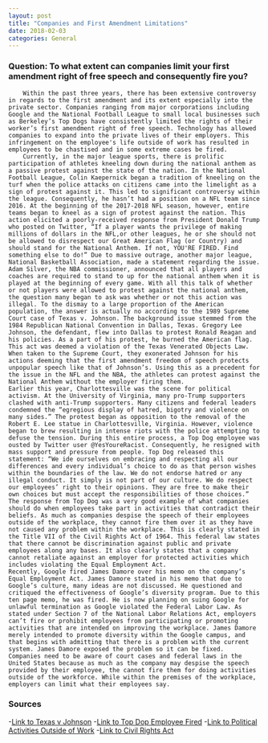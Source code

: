 ```yaml
---
layout: post
title: "Companies and First Amendment Limitations"
date: 2018-02-03
categories: General
---
```


### Question: To what extent can companies limit your first amendment right of free speech and consequently fire you?

        Within the past three years, there has been extensive controversy in regards to the first amendment and its extent especially into the private sector. Companies ranging from major corporations including Google and the National Football League to small local businesses such as Berkeley’s Top Dogs have consistently limited the rights of their worker’s first amendment right of free speech. Technology has allowed companies to expand into the private lives of their employers. This infringement on the employee's life outside of work has resulted in employees to be chastised and in some extreme cases be fired.
        Currently, in the major league sports, there is prolific participation of athletes kneeling down during the national anthem as a passive protest against the state of the nation. In the National Football League, Colin Kaepernick began a tradition of kneeling on the turf when the police attacks on citizens came into the limelight as a sign of protest against it. This led to significant controversy within the league. Consequently, he hasn’t had a position on a NFL team since 2016. At the beginning of the 2017-2018 NFL season, however, entire teams began to kneel as a sign of protest against the nation. This action elicited a poorly-received response from President Donald Trump who posted on Twitter, “If a player wants the privilege of making millions of dollars in the NFL,or other leagues, he or she should not be allowed to disrespect our Great American Flag (or Country) and should stand for the National Anthem. If not, YOU'RE FIRED. Find something else to do!” Due to massive outrage, another major league, National Basketball Association, made a statement regarding the issue. Adam Silver, the NBA commissioner, announced that all players and coaches are required to stand to up for the national anthem when it is played at the beginning of every game. With all this talk of whether or not players were allowed to protest against the national anthem, the question many began to ask was whether or not this action was illegal. To the dismay to a large proportion of the American population, the answer is actually no according to the 1989 Supreme Court case of Texas v. Johnson. The background issue stemmed from the 1984 Republican National Convention in Dallas, Texas. Gregory Lee Johnson, the defendant, flew into Dallas to protest Ronald Reagan and his policies. As a part of his protest, he burned the American flag. This act was deemed a violation of the Texas Venerated Objects Law. When taken to the Supreme Court, they exonerated Johnson for his actions deeming that the first amendment freedom of speech protects unpopular speech like that of Johnson’s. Using this as a precedent for the issue in the NFL and the NBA, the athletes can protest against the National Anthem without the employer firing them.
	Earlier this year, Charlottesville was the scene for political activism. At the University of Virginia, many pro-Trump supporters clashed with anti-Trump supporters. Many citizens and federal leaders condemned the “egregious display of hatred, bigotry and violence on many sides.” The protest began as opposition to the removal of the Robert E. Lee statue in Charlottesville, Virginia. However, violence began to brew resulting in intense riots with the police attempting to defuse the tension. During this entire process, a Top Dog employee was ousted by Twitter user @YesYoureRacist. Consequently, he resigned with mass support and pressure from people. Top Dog released this statement: “We ide ourselves on embracing and respecting all our differences and every individual’s choice to do as that person wishes within the boundaries of the law. We do not endorse hatred or any illegal conduct. It simply is not part of our culture. We do respect our employees’ right to their opinions. They are free to make their own choices but must accept the responsibilities of those choices.” The response from Top Dog was a very good example of what companies should do when employees take part in activities that contradict their beliefs. As much as companies despise the speech of their employees outside of the workplace, they cannot fire them over it as they have not caused any problem within the workplace. This is clearly stated in the Title VII of the Civil Rights Act of 1964. This federal law states that there cannot be discrimination against public and private employees along any bases. It also clearly states that a company cannot retaliate against an employer for protected activities which includes violating the Equal Employment Act. 
	Recently, Google fired James Damore over his memo on the company’s Equal Employment Act. James Damore stated in his memo that due to Google’s culture, many ideas are not discussed. He questioned and critiqued the effectiveness of Google’s diversity program. Due to this ten page memo, he was fired. He is now planning on suing Google for unlawful termination as Google violated the Federal Labor Law. As stated under Section 7 of the National Labor Relations Act, employers can’t fire or prohibit employees from participating or promoting activities that are intended on improving the workplace. James Damore merely intended to promote diversity within the Google campus, and that begins with admitting that there is a problem with the current system. James Damore exposed the problem so it can be fixed. 
	Companies need to be aware of court cases and federal laws in the United States because as much as the company may despise the speech provided by their employee, the cannot fire them for doing activities outside of the workforce. While within the premises of the workplace, employers can limit what their employees say.

### Sources

-[Link to Texas v Johnson](http://www.uscourts.gov/educational-resources/educational-activities/facts-and-case-summary-texas-v-johnson)
-[Link to Top Dop Employee Fired](https://sf.eater.com/2017/8/14/16144078/top-dog-cole-white-charlottesville-berkeley)
-[Link to Political Activities Outside of Work](http://www.spigglelaw.com/employment-blog/can-fired-political-activities-outside-work/)
-[Link to Civil Rights Act](https://www.archives.gov/education/lessons/civil-rights-act)


